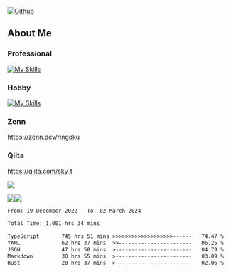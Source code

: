 [![Github](https://img.shields.io/github/followers/skyt-a?label=Follow&style=social)](https://github.com/skyt-a)

## About Me
### Professional
[![My Skills](https://skillicons.dev/icons?i=react,ts,js,nodejs,java,graphql,firebase,githubactions&theme=light)](https://skillicons.dev)
### Hobby
[![My Skills](https://skillicons.dev/icons?i=unity,rust,py&theme=light)](https://skillicons.dev)

### Zenn
https://zenn.dev/ringoku
### Qiita
https://qiita.com/sky_t


![](https://github-profile-summary-cards.vercel.app/api/cards/profile-details?username=skyt-a&theme=default)

![](https://github-profile-summary-cards.vercel.app/api/cards/repos-per-language?username=skyt-a&theme=default)![](https://github-profile-summary-cards.vercel.app/api/cards/stats?username=RinGoku&theme=default)

<!--START_SECTION:waka-->

```txt
From: 19 December 2022 - To: 02 March 2024

Total Time: 1,001 hrs 34 mins

TypeScript       745 hrs 51 mins >>>>>>>>>>>>>>>>>>>------   74.47 %
YAML             62 hrs 37 mins  >>-----------------------   06.25 %
JSON             47 hrs 58 mins  >------------------------   04.79 %
Markdown         30 hrs 55 mins  >------------------------   03.09 %
Rust             20 hrs 37 mins  >------------------------   02.06 %
```

<!--END_SECTION:waka-->
